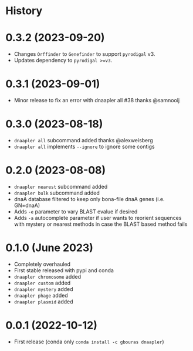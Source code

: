 # History

# 0.3.2 (2023-09-20)

* Changes `Orffinder` to `Genefinder`  to support `pyrodigal` v3.
* Updates dependency to `pyrodigal >=v3`.

# 0.3.1 (2023-09-01)

* Minor release to fix an error with dnaapler all #38 thanks @samnooij

# 0.3.0 (2023-08-18)

* `dnaapler all` subcommand added thanks @alexweisberg
* `dnaapler all` implements `--ignore` to ignore some contigs


# 0.2.0 (2023-08-08)

* `dnaapler nearest` subcommand added
* `dnaapler bulk` subcommand added
* dnaA database filtered to keep only bona-file dnaA genes (i.e. GN=dnaA)
* Adds `-e` parameter to vary BLAST evalue if desired
* Adds `-a` autocomplete parameter if user wants to reorient sequences with mystery or nearest methods in case the BLAST based method fails

# 0.1.0 (June 2023)

* Completely overhauled
* First stable released with pypi and conda 
* `dnaapler chromosome` added
* `dnaapler custom` added
* `dnaapler mystery` added 
* `dnaapler phage` added
* `dnaapler plasmid` added


# 0.0.1 (2022-10-12)

* First release (conda only `conda install -c gbouras dnaapler`)
